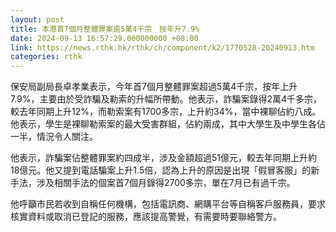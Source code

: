 ```yaml
---
layout: post
title: 本港首7個月整體罪案逾5萬4千宗　按年升7.9%
date: 2024-09-13 16:57:29.000000000 +08:00
link: https://news.rthk.hk/rthk/ch/component/k2/1770528-20240913.htm
categories: rthk
---
```


保安局副局長卓孝業表示，今年首7個月整體罪案超過5萬4千宗，按年上升7.9%，主要由於受詐騙及勒索的升幅所帶動。他表示，詐騙案錄得2萬4千多宗，較去年同期上升12%，而勒索案有1700多宗，上升約34%，當中裸聊佔約八成。他表示，學生是裸聊勒索案的最大受害群組，佔約兩成，其中大學生及中學生各佔一半，情況令人關注。

他表示，詐騙案佔整體罪案約四成半，涉及金額超過51億元，較去年同期上升約18億元。他又提到電話騙案上升1.5倍，認為上升的原因是出現「假冒客服」的新手法，涉及相關手法的個案首7個月錄得2700多宗，單在7月已有過千宗。

他呼籲市民若收到自稱任何機構，包括電訊商、網購平台等自稱客戶服務員，要求核實資料或取消已登記的服務，應該提高警覺，有需要時要聯絡警方。
